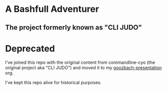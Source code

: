 # A Bashfull Adventurer
## The project formerly known as "CLI JUDO"

# Deprecated

I've joined this repo with the original content from commandline-cyo (the original project aka "CLI JUDO") and moved it to my [goozbach-presentation](https://github.com/goozbach-presentation/bashful-adventurer) org.

I've kept this repo alive for historical purposes.
